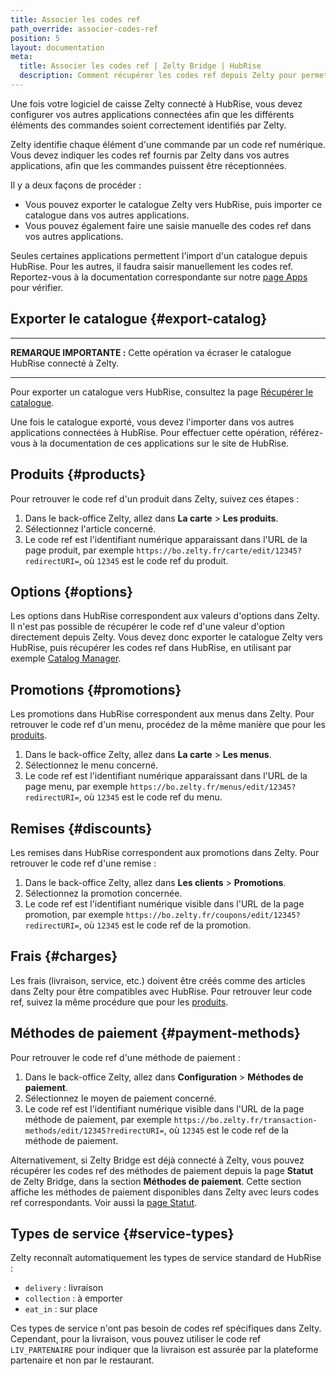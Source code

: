 ```yaml
---
title: Associer les codes ref
path_override: associer-codes-ref
position: 5
layout: documentation
meta:
  title: Associer les codes ref | Zelty Bridge | HubRise
  description: Comment récupérer les codes ref depuis Zelty pour permettre la synchronisation de données avec d'autres applications connectées à HubRise.
---
```


Une fois votre logiciel de caisse Zelty connecté à HubRise, vous devez configurer vos autres applications connectées afin que les différents éléments des commandes soient correctement identifiés par Zelty.

Zelty identifie chaque élément d'une commande par un code ref numérique. Vous devez indiquer les codes ref fournis par Zelty dans vos autres applications, afin que les commandes puissent être réceptionnées.

Il y a deux façons de procéder :

- Vous pouvez exporter le catalogue Zelty vers HubRise, puis importer ce catalogue dans vos autres applications.
- Vous pouvez également faire une saisie manuelle des codes ref dans vos autres applications.

Seules certaines applications permettent l'import d'un catalogue depuis HubRise. Pour les autres, il faudra saisir manuellement les codes ref. Reportez-vous à la documentation correspondante sur notre [page Apps](/apps) pour vérifier.

## Exporter le catalogue {#export-catalog}

---

**REMARQUE IMPORTANTE :** Cette opération va écraser le catalogue HubRise connecté à Zelty.

---

Pour exporter un catalogue vers HubRise, consultez la page [Récupérer le catalogue](/apps/zelty-bridge/pull-catalog).

Une fois le catalogue exporté, vous devez l'importer dans vos autres applications connectées à HubRise. Pour effectuer cette opération, référez-vous à la documentation de ces applications sur le site de HubRise.

## Produits {#products}

Pour retrouver le code ref d'un produit dans Zelty, suivez ces étapes :

1. Dans le back-office Zelty, allez dans **La carte** > **Les produits**.
2. Sélectionnez l'article concerné.
3. Le code ref est l'identifiant numérique apparaissant dans l'URL de la page produit, par exemple `https://bo.zelty.fr/carte/edit/12345?redirectURI=`, où `12345` est le code ref du produit.

## Options {#options}

Les options dans HubRise correspondent aux valeurs d'options dans Zelty. Il n'est pas possible de récupérer le code ref d'une valeur d'option directement depuis Zelty. Vous devez donc exporter le catalogue Zelty vers HubRise, puis récupérer les codes ref dans HubRise, en utilisant par exemple [Catalog Manager](/apps/catalog-manager/overview).

## Promotions {#promotions}

Les promotions dans HubRise correspondent aux menus dans Zelty. Pour retrouver le code ref d'un menu, procédez de la même manière que pour les [produits](#products).

1. Dans le back-office Zelty, allez dans **La carte** > **Les menus**.
2. Sélectionnez le menu concerné.
3. Le code ref est l'identifiant numérique apparaissant dans l'URL de la page menu, par exemple `https://bo.zelty.fr/menus/edit/12345?redirectURI=`, où `12345` est le code ref du menu.

## Remises {#discounts}

Les remises dans HubRise correspondent aux promotions dans Zelty. Pour retrouver le code ref d'une remise :

1. Dans le back-office Zelty, allez dans **Les clients** > **Promotions**.
2. Sélectionnez la promotion concernée.
3. Le code ref est l'identifiant numérique visible dans l'URL de la page promotion, par exemple `https://bo.zelty.fr/coupons/edit/12345?redirectURI=`, où `12345` est le code ref de la promotion.

## Frais {#charges}

Les frais (livraison, service, etc.) doivent être créés comme des articles dans Zelty pour être compatibles avec HubRise. Pour retrouver leur code ref, suivez la même procédure que pour les [produits](#products).

## Méthodes de paiement {#payment-methods}

Pour retrouver le code ref d'une méthode de paiement :

1. Dans le back-office Zelty, allez dans **Configuration** > **Méthodes de paiement**.
2. Sélectionnez le moyen de paiement concerné.
3. Le code ref est l'identifiant numérique visible dans l'URL de la page méthode de paiement, par exemple `https://bo.zelty.fr/transaction-methods/edit/12345?redirectURI=`, où `12345` est le code ref de la méthode de paiement.

Alternativement, si Zelty Bridge est déjà connecté à Zelty, vous pouvez récupérer les codes ref des méthodes de paiement depuis la page **Statut** de Zelty Bridge, dans la section **Méthodes de paiement**. Cette section affiche les méthodes de paiement disponibles dans Zelty avec leurs codes ref correspondants. Voir aussi la [page Statut](/apps/zelty-bridge/user-interface#status).

## Types de service {#service-types}

Zelty reconnaît automatiquement les types de service standard de HubRise :

- `delivery` : livraison
- `collection` : à emporter
- `eat_in` : sur place

Ces types de service n'ont pas besoin de codes ref spécifiques dans Zelty. Cependant, pour la livraison, vous pouvez utiliser le code ref `LIV_PARTENAIRE` pour indiquer que la livraison est assurée par la plateforme partenaire et non par le restaurant.
